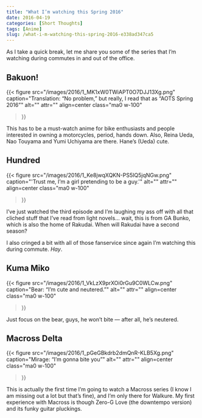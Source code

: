 ```yaml
---
title: "What I’m watching this Spring 2016"
date: 2016-04-19
categories: [Short Thoughts]
tags: [Anime] 
slug: /what-i-m-watching-this-spring-2016-e338ad347ca5
---
```


As I take a quick break, let me share you some of the series that I’m watching during commutes in and out of the office.

## Bakuon!

{{< figure
  src="/images/2016/1_MK1xW0TWiAPT0O7DJJ13Xg.png"
  caption="Translation: “No problem,” but really, I read that as “AOTS Spring 2016”"
  alt="" attr="" 
  align=center class="ma0 w-100"
>}}

This has to be a must-watch anime for bike enthusiasts and people interested in owning a motorcycles, period, hands down. Also, Reina Ueda, Nao Touyama and Yumi Uchiyama are there. Hane’s (Ueda) cute.

## Hundred
{{< figure
  src="/images/2016/1_Ke8jwqXQKN-PS5IQ5jqNGw.png"
  caption="'Trust me, I’m a girl pretending to be a guy.'"
  alt="" attr="" 
  align=center class="ma0 w-100"
>}}

I’ve just watched the third episode and I’m laughing my ass off with all that cliched stuff that I’ve read from light novels… wait, this is from GA Bunko, which is also the home of Rakudai. When will Rakudai have a second season?

I also cringed a bit with all of those fanservice since again I’m watching this during commute. _Hay_.

## Kuma Miko
{{< figure
  src="/images/2016/1_VkLzX9prXOi0rGu9C0WLCw.png"
  caption="Bear: “I’m cute and neutered.”"
  alt="" attr="" 
  align=center class="ma0 w-100"
>}}

Just focus on the bear, guys, he won’t bite — after all, he’s neutered.

## Macross Delta
{{< figure
  src="/images/2016/1_pGeGBkdrb2dmQnR-KLB5Xg.png"
  caption="Mirage: “I’m gonna bite you”"
  alt="" attr="" 
  align=center class="ma0 w-100"
>}}

This is actually the first time I’m going to watch a Macross series (I know I am missing out a lot but that’s fine), and I’m only there for Walkure. My first experience with Macross is though Zero-G Love (the downtempo version) and its funky guitar pluckings.
